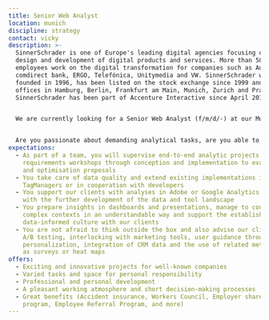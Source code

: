 ```yaml
---
title: Senior Web Analyst
location: munich
discipline: strategy
contact: vicky
description: >-
  SinnerSchrader is one of Europe's leading digital agencies focusing on the
  design and development of digital products and services. More than 500
  employees work on the digital transformation for companies such as Audi,
  comdirect bank, ERGO, Telefónica, Unitymedia and VW. SinnerSchrader was
  founded in 1996, has been listed on the stock exchange since 1999 and has
  offices in Hamburg, Berlin, Frankfurt am Main, Munich, Zurich and Prague.
  SinnerSchrader has been part of Accenture Interactive since April 2017.


  We are currently looking for a Senior Web Analyst (f/m/d/-) at our Munich office.


  Are you passionate about demanding analytical tasks, are you able to work with different business models and do you want to sustainably improve digital platforms of the various markets and industries for users and business? In Team Data, we help our clients to better understand and address interactive consumers by supporting strategic and operational measures with data and analysis. Our projects include all activities from tool selection and design through deep-dive analyses and recommendations for action up to monitoring tests and personalisation measures.
expectations:
  - As part of a team, you will supervise end-to-end analytic projects from
    requirements workshops through conception and implementation to evaluations
    and optimisation proposals
  - You take care of data quality and extend existing implementations in
    TagManagers or in cooperation with developers
  - You support our clients with analyses in Adobe or Google Analytics and help
    with the further development of the data and tool landscape
  - You prepare insights in dashboards and presentations, manage to convey even
    complex contexts in an understandable way and support the establishment of a
    data-informed culture with our clients
  - You are not afraid to think outside the box and also advise our clients on
    A/B testing, interlocking with marketing tools, user guidance through
    personalization, integration of CRM data and the use of related methods such
    as surveys or heat maps
offers:
  - Exciting and innovative projects for well-known companies
  - Varied tasks and space for personal responsibility
  - Professional and personal development
  - A pleasant working atmosphere and short decision-making processes
  - Great benefits (Accident insurance, Workers Council, Employer share purchase
    program, Employee Referral Program, and more)
---
```

